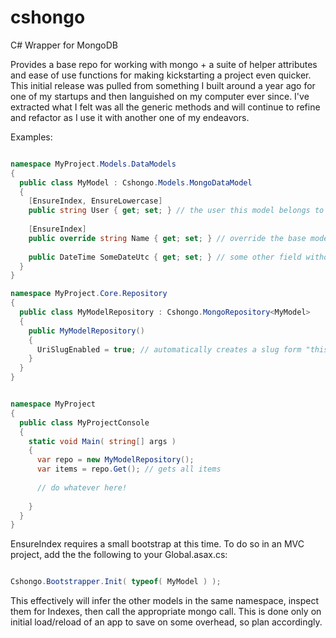 cshongo
=======

C# Wrapper for MongoDB

Provides a base repo for working with mongo + a suite of helper attributes and ease of use functions for making kickstarting a project even quicker. This initial release was pulled from something I built around a year ago for one of my startups and then languished on my computer ever since. I've extracted what I felt was all the generic methods and will continue to refine and refactor as I use it with another one of my endeavors.

Examples:

```csharp

namespace MyProject.Models.DataModels
{
  public class MyModel : Cshongo.Models.MongoDataModel
  {
    [EnsureIndex, EnsureLowercase]
    public string User { get; set; } // the user this model belongs to
    
    [EnsureIndex]
    public override string Name { get; set; } // override the base model name field to provide the Index attribute
    
    public DateTime SomeDateUtc { get; set; } // some other field without any attributes
  }
}

namespace MyProject.Core.Repository
{
  public class MyModelRepository : Cshongo.MongoRepository<MyModel>
  {
    public MyModelRepository()
    {
      UriSlugEnabled = true; // automatically creates a slug form "this-is-the-item-name"
    }
  }
}


namespace MyProject
{
  public class MyProjectConsole
  {
    static void Main( string[] args )
    {
      var repo = new MyModelRepository();
      var items = repo.Get(); // gets all items
      
      // do whatever here!
      
    }
  }
}

```


EnsureIndex requires a small bootstrap at this time.
To do so in an MVC project, add the the following to your Global.asax.cs:

```csharp

Cshongo.Bootstrapper.Init( typeof( MyModel ) );

```

This effectively will infer the other models in the same namespace, inspect them for Indexes, then call the appropriate mongo call. This is done only on initial load/reload of an app to save on some overhead, so plan accordingly.
